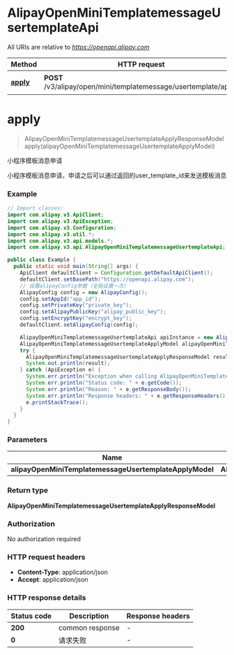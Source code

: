# AlipayOpenMiniTemplatemessageUsertemplateApi

All URIs are relative to *https://openapi.alipay.com*

| Method | HTTP request | Description |
|------------- | ------------- | -------------|
| [**apply**](AlipayOpenMiniTemplatemessageUsertemplateApi.md#apply) | **POST** /v3/alipay/open/mini/templatemessage/usertemplate/apply | 小程序模板消息申请 |


<a name="apply"></a>
# **apply**
> AlipayOpenMiniTemplatemessageUsertemplateApplyResponseModel apply(alipayOpenMiniTemplatemessageUsertemplateApplyModel)

小程序模板消息申请

小程序模板消息申请，申请之后可以通过返回的user_template_id来发送模板消息

### Example
```java
// Import classes:
import com.alipay.v3.ApiClient;
import com.alipay.v3.ApiException;
import com.alipay.v3.Configuration;
import com.alipay.v3.util.*;
import com.alipay.v3.api.models.*;
import com.alipay.v3.api.AlipayOpenMiniTemplatemessageUsertemplateApi;

public class Example {
  public static void main(String[] args) {
    ApiClient defaultClient = Configuration.getDefaultApiClient();
    defaultClient.setBasePath("https://openapi.alipay.com");
    // 设置alipayConfig参数（全局设置一次）
    AlipayConfig config = new AlipayConfig();
    config.setAppId("app_id");
    config.setPrivateKey("private_key");
    config.setAlipayPublicKey("alipay_public_key");
    config.setEncryptKey("encrypt_key");
    defaultClient.setAlipayConfig(config);

    AlipayOpenMiniTemplatemessageUsertemplateApi apiInstance = new AlipayOpenMiniTemplatemessageUsertemplateApi(defaultClient);
    AlipayOpenMiniTemplatemessageUsertemplateApplyModel alipayOpenMiniTemplatemessageUsertemplateApplyModel = new AlipayOpenMiniTemplatemessageUsertemplateApplyModel(); // AlipayOpenMiniTemplatemessageUsertemplateApplyModel | 
    try {
      AlipayOpenMiniTemplatemessageUsertemplateApplyResponseModel result = apiInstance.apply(alipayOpenMiniTemplatemessageUsertemplateApplyModel);
      System.out.println(result);
    } catch (ApiException e) {
      System.err.println("Exception when calling AlipayOpenMiniTemplatemessageUsertemplateApi#apply");
      System.err.println("Status code: " + e.getCode());
      System.err.println("Reason: " + e.getResponseBody());
      System.err.println("Response headers: " + e.getResponseHeaders());
      e.printStackTrace();
    }
  }
}
```

### Parameters

| Name | Type | Description  | Notes |
|------------- | ------------- | ------------- | -------------|
| **alipayOpenMiniTemplatemessageUsertemplateApplyModel** | **AlipayOpenMiniTemplatemessageUsertemplateApplyModel**|  | [optional] |

### Return type

**AlipayOpenMiniTemplatemessageUsertemplateApplyResponseModel**

### Authorization

No authorization required

### HTTP request headers

 - **Content-Type**: application/json
 - **Accept**: application/json

### HTTP response details
| Status code | Description | Response headers |
|-------------|-------------|------------------|
| **200** | common response |  -  |
| **0** | 请求失败 |  -  |

